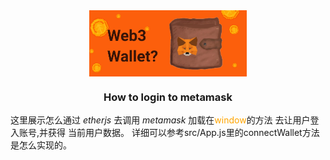 <div align="center">
  <a align="center" href="https://github.com/Leonlidawn/our-web3-dream">
    <img src="images/medamask.webp" alt="Logo" width="50%" height="auto" align="center">
  </a>

  <h3 align="center"> How to login to metamask </h3>

  <p align="left">
   这里展示怎么通过 <em>etherjs</em> 去调用 <em>metamask</em> 加载在<span style="color: orange;">window</span>的方法 去让用户登入账号,并获得 当前用户数据。
   详细可以参考src/App.js里的connectWallet方法是怎么实现的。
  </p>

</div>

 